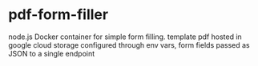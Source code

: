 # pdf-form-filler
node.js Docker container for simple form filling. template pdf hosted in google cloud storage configured through env vars, form fields passed as JSON to a single endpoint
